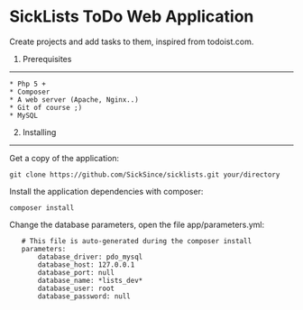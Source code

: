 SickLists ToDo Web Application
=============================

Create projects and add tasks to them, inspired from todoist.com.

1) Prerequisites
----------------

	* Php 5 +
	* Composer
	* A web server (Apache, Nginx..)
	* Git of course ;)
	* MySQL

	
2) Installing 
-------------

Get a copy of the application:

	git clone https://github.com/SickSince/sicklists.git your/directory

Install the application dependencies with composer:

	composer install

Change the database parameters, open the file app/parameters.yml:

	   # This file is auto-generated during the composer install
	   parameters:
	       database_driver: pdo_mysql
	       database_host: 127.0.0.1
	       database_port: null
	       database_name: *lists_dev*
	       database_user: root
	       database_password: null

